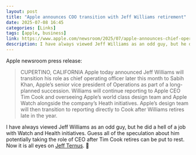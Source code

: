 ```yaml
---
layout: post
title: "Apple announces COO transition with Jeff Williams retirement"
date: 2025-07-08 16:45
categories: [Links]
tags: [apple, business]
link: https://www.apple.com/newsroom/2025/07/apple-announces-chief-operating-officer-transition/
description: I have always viewed Jeff Williams as an odd guy, but he did a hell of a job with Watch and Health initiatives. Guess all of the speculation about him potentially taking the role of CEO after Tim Cook retires can be put to rest.
---
```


Apple newsroom press release:

>CUPERTINO, CALIFORNIA Apple today announced Jeff Williams will transition his role as chief operating officer later this month to Sabih Khan, Apple’s senior vice president of Operations as part of a long-planned succession. Williams will continue reporting to Apple CEO Tim Cook and overseeing Apple’s world class design team and Apple Watch alongside the company’s Heath initiatives. Apple’s design team will then transition to reporting directly to Cook after Williams retires late in the year.

I have always viewed Jeff Williams as an odd guy, but he did a hell of a job with Watch and Health initiatives. Guess all of the speculation about him potentially taking the role of CEO after Tim Cook retires can be put to rest. Now it is all eyes on [Jeff Ternus](https://www.apple.com/leadership/john-ternus/). 🍻
